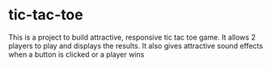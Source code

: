 # tic-tac-toe
This is a project to build attractive, responsive tic tac toe game. It allows 2 players to play and displays the results.  It also gives attractive sound effects when a button is clicked or a player wins
